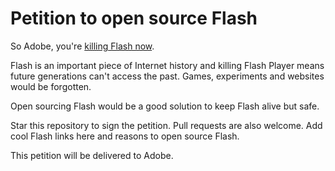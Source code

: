 # Petition to open source Flash

So Adobe, you're [killing Flash now](https://blogs.adobe.com/conversations/2017/07/adobe-flash-update.html).

Flash is an important piece of Internet history and killing Flash Player means future generations can't access the past. Games, experiments and websites would be forgotten.

Open sourcing Flash would be a good solution to keep Flash alive but safe.

Star this repository to sign the petition. Pull requests are also welcome. Add cool Flash links here and reasons to open source Flash.

This petition will be delivered to Adobe.
